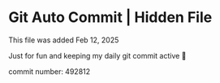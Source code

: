 # Git Auto Commit | Hidden File

This file was added Feb 12, 2025

Just for fun and keeping my daily git commit active 🤪

commit number: 492812
